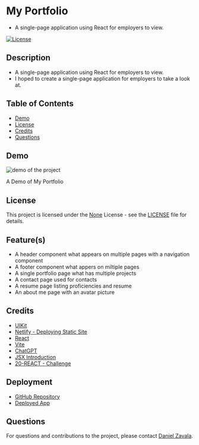 # My Portfolio
  - A single-page application using React for employers to view.

[![License](https://img.shields.io/badge/License-None-brightgreen.svg)](https://opensource.org/licenses/None)

## Description
- A single-page application using React for employers to view.
-  I hoped to create a single-page application for employers to take a look at.

## Table of Contents
- [Demo](#demo)
- [License](#license)
- [Credits](#credits)
- [Questions](#questions)


## Demo
![demo of the project](/src/assets/demo/MyPortfolioDemo.gif)

A Demo of My Portfolio

## License

This project is licensed under the [None](https://opensource.org/licenses/None) License - see the [LICENSE](LICENSE) file for details.

## Feature(s)
- A header component what appears on multiple pages with a navigation component  
- A footer component what appers on miltiple pages  
- A single portfolio page what has multiple projects  
- A contact page used for contacts  
- A resume page listing proficiencies and resume  
- An about me page with an avatar picture


## Credits
- [UIKit](https://getuikit.com/docs/introduction)  
- [Netlify - Deploying Static Site](https://vitejs.dev/guide/static-deploy.html#netlify)  
- [React](https://react.dev/)  
- [Vite](https://vitejs.dev/)  
- [ChatGPT](chat.openai.com)  
- [JSX Introduction](https://legacy.reactjs.org/docs/introducing-jsx.html)  
- [20-REACT - Challenge](https://git.bootcampcontent.com/UNC-Charlotte/UNCC-VIRT-FSF-PT-07-2023-U-LOLC/-/tree/main/20-React/02-Challenge?ref_type=heads)

## Deployment
- [GitHub Repository](https://github.com/Develepor-Dan)
- [Deployed App](ff)

## Questions
For questions and contributions to the project, please contact [Daniel Zavala](mailto:zavaladaniel151).